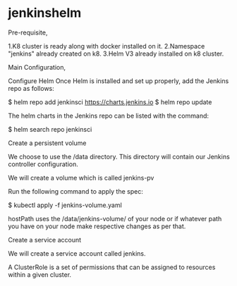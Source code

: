 # jenkinshelm

Pre-requisite,

1.K8 cluster is ready along with docker installed on it.
2.Namespace "jenkins" already created on k8.
3.Helm V3 already installed on k8 cluster.

Main Configuration,

Configure Helm
Once Helm is installed and set up properly, add the Jenkins repo as follows:

$ helm repo add jenkinsci https://charts.jenkins.io
$ helm repo update

The helm charts in the Jenkins repo can be listed with the command:

$ helm search repo jenkinsci

Create a persistent volume

We choose to use the /data directory. This directory will contain our Jenkins controller configuration.

We will create a volume which is called jenkins-pv

Run the following command to apply the spec:

$ kubectl apply -f jenkins-volume.yaml

 hostPath uses the /data/jenkins-volume/ of your node or if whatever path you have on your node make respective changes as per that.
 
 Create a service account
 
 We will create a service account called jenkins.

A ClusterRole is a set of permissions that can be assigned to resources within a given cluster.
